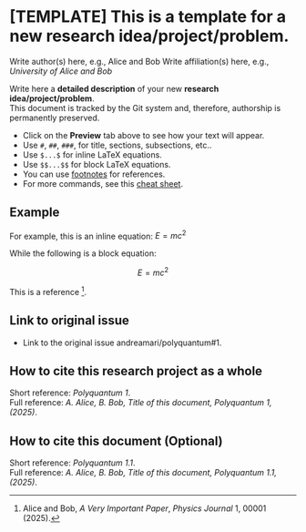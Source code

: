 #  [TEMPLATE] This is a template for a new research idea/project/problem.
Write author(s) here, e.g., Alice and Bob
Write affiliation(s) here, e.g., _University of Alice and Bob_  

Write here a **detailed description** of your new **research idea/project/problem**.  
This document is tracked by the Git system and, therefore, authorship is permanently preserved.   

- Click on the **Preview** tab above to see how your text will appear.
- Use `#`, `##`, `###`, for title, sections, subsections, etc..
- Use `$...$` for inline LaTeX equations.  
- Use `$$...$$` for block LaTeX equations.  
- You can use [footnotes](https://www.markdownguide.org/extended-syntax/#footnotes) for references.  
- For more commands, see this [cheat sheet](https://www.markdownguide.org/cheat-sheet/).  

## Example
For example, this is an inline equation: $E=mc^2$  

While the following is a block equation:  

$$
E=mc^2
$$

This is a reference [^1].  

[^1]: Alice and Bob, *A Very Important Paper*, *Physics Journal* 1, 00001 (2025).  

## Link to original issue
- Link to the original issue andreamari/polyquantum#1.

## How to cite this research project as a whole
Short reference: _Polyquantum 1_.\
Full reference: _A. Alice, B. Bob, Title of this document, Polyquantum 1, (2025)_.

## How to cite this document (Optional)
Short reference: _Polyquantum 1.1_.\
Full reference: _A. Alice, B. Bob, Title of this document, Polyquantum 1.1, (2025)_.

